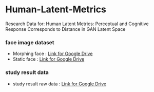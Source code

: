# Human-Latent-Metrics
Research Data for: Human Latent Metrics: Perceptual and Cognitive Response Corresponds to Distance in GAN Latent Space

### face image dataset
- Morphing face : [Link for Google Drive](https://drive.google.com/drive/folders/1E6dfQSRHkZFpvxwzrnjG1Xe8w3yxxYhF?usp=sharing)
- Static face : 
[Link for Google Drive](https://drive.google.com/drive/folders/1t-g6b2KBichUOqBSq8FUM2CNFidQp7SX?usp=sharing)


### study result data
- study result raw data : [Link for Google Drive](https://drive.google.com/drive/folders/1Hk_egin-Anui9M3X-zPBNE2eGYSlHlAM?usp=sharing) 

